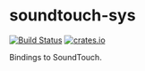 # soundtouch-sys

[![Build Status](https://travis-ci.org/saturday06/rust-soundtouch-sys.svg?branch=master)](https://travis-ci.org/saturday06/rust-soundtouch-sys)
[![crates.io](https://img.shields.io/crates/v/soundtouch-sys.svg)](https://crates.io/crates/soundtouch-sys)

Bindings to SoundTouch.
